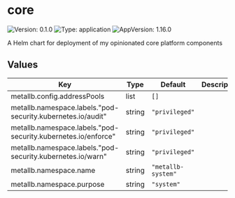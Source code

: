 # core

![Version: 0.1.0](https://img.shields.io/badge/Version-0.1.0-informational?style=flat-square) ![Type: application](https://img.shields.io/badge/Type-application-informational?style=flat-square) ![AppVersion: 1.16.0](https://img.shields.io/badge/AppVersion-1.16.0-informational?style=flat-square)

A Helm chart for deployment of my opinionated core platform components

## Values

| Key | Type | Default | Description |
|-----|------|---------|-------------|
| metallb.config.addressPools | list | `[]` |  |
| metallb.namespace.labels."pod-security.kubernetes.io/audit" | string | `"privileged"` |  |
| metallb.namespace.labels."pod-security.kubernetes.io/enforce" | string | `"privileged"` |  |
| metallb.namespace.labels."pod-security.kubernetes.io/warn" | string | `"privileged"` |  |
| metallb.namespace.name | string | `"metallb-system"` |  |
| metallb.namespace.purpose | string | `"system"` |  |

